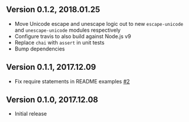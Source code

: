 ## Version 0.1.2, 2018.01.25

* Move Unicode escape and unescape logic out to new `escape-unicode` and `unescape-unicode` modules respectively
* Configure travis to also build against Node.js v9
* Replace `chai` with `assert` in unit tests
* Bump dependencies

## Version 0.1.1, 2017.12.09

* Fix require statements in README examples [#2](https://github.com/neocotic/node-native2ascii/issues/2)

## Version 0.1.0, 2017.12.08

* Initial release
